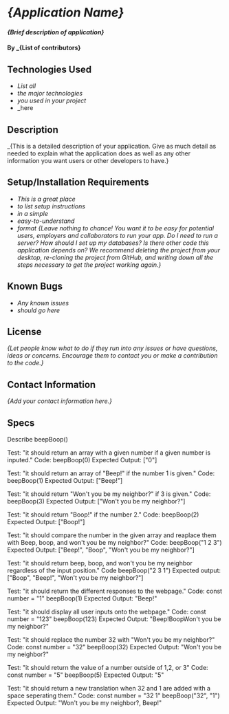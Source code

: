 # _{Application Name}_
#### _{Brief description of application}_
#### By _**{List of contributors}**
## Technologies Used
* _List all_
* _the major technologies_
* _you used in your project_
* _here
## Description
_{This is a detailed description of your application. Give as much detail as needed to explain what the application does as well as any other information you want users or other developers to have.}
## Setup/Installation Requirements
* _This is a great place_
* _to list setup instructions_
* _in a simple_
* _easy-to-understand_
* _format_
_{Leave nothing to chance! You want it to be easy for potential users, employers and collaborators to run your app. Do I need to run a server? How should I set up my databases? Is there other code this application depends on? We recommend deleting the project from your desktop, re-cloning the project from GitHub, and writing down all the steps necessary to get the project working again.}_
## Known Bugs
* _Any known issues_
* _should go here_
## License
_{Let people know what to do if they run into any issues or have questions, ideas or concerns.  Encourage them to contact you or make a contribution to the code.}_
## Contact Information
_{Add your contact information here.}_
## Specs

Describe beepBoop()

Test: "it should return an array with a given number if a given number is inputed."
Code: beepBoop(0)
Expected Output: ["0"]

Test: "it should return an array of "Beep!" if the number 1 is given."
Code: beepBoop(1)
Expected Output: ["Beep!"]

Test: "it should return "Won't you be my neighbor?" if 3 is given."
Code: beepBoop(3)
Expected Output: ["Won't you be my neighbor?"]

Test: "it should return "Boop!" if the number 2."
Code: beepBoop(2)
Expected Output: ["Boop!"]

Test: "it should compare the number in the given array and reaplace them with Beep, boop, and won't you be my neighbor?"
Code: beepBoop("1 2 3")
Expected Output: ["Beep!", "Boop", "Won't you be my neighbor?"]

Test: "it should return beep, boop, and won't you be my neighbor regardless of the input position."
Code beepBoop("2 3 1")
Expected output: ["Boop", "Beep!", "Won't you be my neighbor?"]

Test: "it should return the different responses to the webpage."
Code:
const number = "1"
beepBoop(1)
Expected Output: "Beep!"

Test: "it should display all user inputs onto the webpage."
Code:
const number = "123"
beepBoop(123)
Expected Output: "Beep!BoopWon't you be my neighbor?"

Test: "it should replace the number 32 with "Won't you be my neighbor?"
Code:
const number = "32"
beepBoop(32)
Expected Output: "Won't you be my neighbor?"

Test: "it should return the value of a number outside of 1,2, or 3"
Code:
const number = "5"
beepBoop(5)
Expected Output: "5"

Test: "it should return a new translation when 32 and 1 are added with a space seperating them."
Code:
const number = "32 1"
beepBoop("32", "1")
Expected Output: "Won't you be my neighbor?, Beep!"